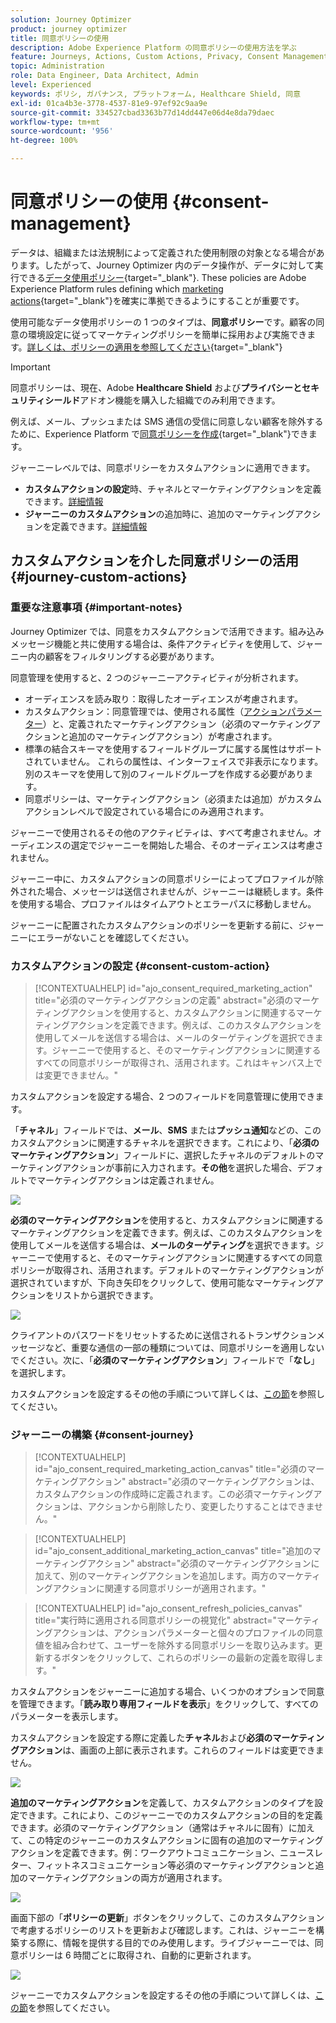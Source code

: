 ```yaml
---
solution: Journey Optimizer
product: journey optimizer
title: 同意ポリシーの使用
description: Adobe Experience Platform の同意ポリシーの使用方法を学ぶ
feature: Journeys, Actions, Custom Actions, Privacy, Consent Management
topic: Administration
role: Data Engineer, Data Architect, Admin
level: Experienced
keywords: ポリシ, ガバナンス, プラットフォーム, Healthcare Shield, 同意
exl-id: 01ca4b3e-3778-4537-81e9-97ef92c9aa9e
source-git-commit: 334527cbad3363b77d14dd447e06d4e8da79daec
workflow-type: tm+mt
source-wordcount: '956'
ht-degree: 100%

---
```


# 同意ポリシーの使用 {#consent-management}

データは、組織または法規制によって定義された使用制限の対象となる場合があります。したがって、Journey Optimizer 内のデータ操作が、データに対して実行できる[データ使用ポリシー](https://experienceleague.adobe.com/docs/experience-platform/data-governance/policies/overview.html?lang=ja){target="_blank"}. These policies are Adobe Experience Platform rules defining which [marketing actions](https://experienceleague.adobe.com/docs/experience-platform/data-governance/policies/overview.html?lang=ja#marketing-actions){target="_blank"}を確実に準拠できるようにすることが重要です。

使用可能なデータ使用ポリシーの 1 つのタイプは、**同意ポリシー**&#x200B;です。顧客の同意の環境設定に従ってマーケティングポリシーを簡単に採用および実施できます。[詳しくは、ポリシーの適用を参照してください](https://experienceleague.adobe.com/docs/experience-platform/data-governance/enforcement/auto-enforcement.html?lang=ja){target="_blank"}

>[!IMPORTANT]
>
>同意ポリシーは、現在、Adobe **Healthcare Shield** および&#x200B;**プライバシーとセキュリティシールド**&#x200B;アドオン機能を購入した組織でのみ利用できます。

例えば、メール、プッシュまたは SMS 通信の受信に同意しない顧客を除外するために、Experience Platform で[同意ポリシーを作成](https://experienceleague.adobe.com/docs/experience-platform/data-governance/policies/user-guide.html?lang=ja#consent-policy){target="_blank"}できます。

<!--* For the native outbound channels (Email, Push, SMS, Direct mail), the logic is as follows:

    * By default, if a profile has opted out from receiving communications from you, the corresponding profile is excluded from subsequent deliveries.

    * If you have the Adobe **Healthcare Shield** or **Privacy and Security Shield**, you can create a custom consent policy that overrides the default logic. For example, you can define a policy to only send email messages to all individuals who have opted in. In the absence of a custom policy, the default policy applies.
    
    To apply a custom policy, you need to define a marketing action in that policy and associate it to a channel surface. [Learn more](#marketing-actions)-->

ジャーニーレベルでは、同意ポリシーをカスタムアクションに適用できます。

* **カスタムアクションの設定**&#x200B;時、チャネルとマーケティングアクションを定義できます。[詳細情報](#consent-custom-action)
* **ジャーニーのカスタムアクション**&#x200B;の追加時に、追加のマーケティングアクションを定義できます。[詳細情報](#consent-journey)

<!--

## Leverage consent policies through channel surfaces {#marketing-actions}

In [!DNL Journey Optimizer], consent is handled by the Experience Platform [Consent schema](https://experienceleague.adobe.com/docs/experience-platform/xdm/field-groups/profile/consents.html){target="_blank"}. By default, the value for the consent field is empty and treated as consent to receive your communications. You can modify this default value while onboarding to one of the possible values listed [here](https://experienceleague.adobe.com/docs/experience-platform/xdm/data-types/consents.html#choice-values){target="_blank"}.

To modify the consent field value, you can create a custom consent policy in which you define a marketing action and the conditions under which that action is performed. [Learn more on marketing actions](https://experienceleague.adobe.com/docs/experience-platform/data-governance/policies/overview.html#marketing-actions){target="_blank"}

For example, if you want to create a consent policy to target only profiles who have consented to receive email communications, follow the steps below.

1. Make sure your organization has purchased the Adobe **Healthcare Shield** or **Privacy and Security Shield** add-on offerings. [Learn more](https://experienceleague.adobe.com/docs/events/customer-data-management-voices-recordings/governance/healthcare-shield.html){target="_blank"}

1. In Adobe Experience Platform, create a custom policy (from the **[!UICONTROL Privacy]** > **[!UICONTROL Policies]** menu). [Learn how](https://experienceleague.adobe.com/docs/experience-platform/data-governance/policies/user-guide.html#create-policy){target="_blank"}

    ![](assets/consent-policy-create.png)

1. Choose the **[!UICONTROL Consent policy]** type and configure a condition as follows. [Learn how to configure consent policies](https://experienceleague-review.corp.adobe.com/docs/experience-platform/data-governance/policies/user-guide.html#consent-policy){target="_blank"}

    1. Under the **[!UICONTROL If]** section, select the **[!UICONTROL Email Targeting]** default marketing action.

        ![](assets/consent-policy-marketing-action.png)

        >[!NOTE]
        >
        >The core marketing actions provided out-of-the-box by Adobe are listed in [this table](https://experienceleague.adobe.com/docs/experience-platform/data-governance/policies/overview.html?lang=en#core-actions){target="_blank"}. The steps to create a custom marketing action are listed in [this section](https://experienceleague.adobe.com/docs/experience-platform/data-governance/policies/user-guide.html#create-marketing-action){target="_blank"}.

    1. Select what happens when the marketing action applies. In this example, select **[!UICONTROL Email Marketing Consent]**.

    ![](assets/consent-policy-then.png)

1. Save and [enable](https://experienceleague.adobe.com/docs/experience-platform/data-governance/policies/user-guide.html#enable){target="_blank"} this policy.

1. In Journey Optimizer, create an email surface. [Learn how](../configuration/channel-surfaces.md#create-channel-surface)

1. In the email surface details, select the **[!UICONTROL Email Targeting]** marketing action.

    ![](assets/surface-marketing-action.png)

All consent policies associated with that marketing action are automatically leveraged in order to respect the preferences of your customers.

Therefore, in this example, any [email](../email/create-email.md) using that surface in a campaign or a journey is only sent to the profiles who have consented to receive emails from you. Profiles who have not consented to receive email communications are excluded.-->

## カスタムアクションを介した同意ポリシーの活用 {#journey-custom-actions}

### 重要な注意事項 {#important-notes}

Journey Optimizer では、同意<!--also -->をカスタムアクションで活用できます。組み込みメッセージ機能と共に使用する場合は、条件アクティビティを使用して、ジャーニー内の顧客をフィルタリングする必要があります。

同意管理を使用すると、2 つのジャーニーアクティビティが分析されます。

* オーディエンスを読み取り：取得したオーディエンスが考慮されます。
* カスタムアクション：同意管理では、使用される属性（[アクションパラメーター](../action/about-custom-action-configuration.md#define-the-message-parameters)）と、定義されたマーケティングアクション（必須のマーケティングアクションと追加のマーケティングアクション）が考慮されます。
* 標準の結合スキーマを使用するフィールドグループに属する属性はサポートされていません。 これらの属性は、インターフェイスで非表示になります。 別のスキーマを使用して別のフィールドグループを作成する必要があります。
* 同意ポリシーは、マーケティングアクション（必須または追加）がカスタムアクションレベルで設定されている場合にのみ適用されます。

ジャーニーで使用されるその他のアクティビティは、すべて考慮されません。オーディエンスの選定でジャーニーを開始した場合、そのオーディエンスは考慮されません。

ジャーニー中に、カスタムアクションの同意ポリシーによってプロファイルが除外された場合、メッセージは送信されませんが、ジャーニーは継続します。条件を使用する場合、プロファイルはタイムアウトとエラーパスに移動しません。

ジャーニーに配置されたカスタムアクションのポリシーを更新する前に、ジャーニーにエラーがないことを確認してください。

<!--
There are two types of latency regarding the use of consent policies:

* **User latency**: the delay from the time a profile changes a consent settings to the moment it is applied in Experience Platform. This can take up to 48h. 
* **Consent policy latency**: the delay from the time a consent policy is created or updated to the moment it is applied. This can take up to 6 hours
-->

### カスタムアクションの設定 {#consent-custom-action}

>[!CONTEXTUALHELP]
>id="ajo_consent_required_marketing_action"
>title="必須のマーケティングアクションの定義"
>abstract="必須のマーケティングアクションを使用すると、カスタムアクションに関連するマーケティングアクションを定義できます。例えば、このカスタムアクションを使用してメールを送信する場合は、メールのターゲティングを選択できます。ジャーニーで使用すると、そのマーケティングアクションに関連するすべての同意ポリシーが取得され、活用されます。これはキャンバス上では変更できません。"

カスタムアクションを設定する場合、2 つのフィールドを同意管理に使用できます。

「**チャネル**」フィールドでは、**メール**、**SMS** または&#x200B;**プッシュ通知**&#x200B;などの、このカスタムアクションに関連するチャネルを選択できます。これにより、「**必須のマーケティングアクション**」フィールドに、選択したチャネルのデフォルトのマーケティングアクションが事前に入力されます。**その他**&#x200B;を選択した場合、デフォルトでマーケティングアクションは定義されません。

![](assets/consent1.png)

**必須のマーケティングアクション**&#x200B;を使用すると、カスタムアクションに関連するマーケティングアクションを定義できます。例えば、このカスタムアクションを使用してメールを送信する場合は、**メールのターゲティング**&#x200B;を選択できます。ジャーニーで使用すると、そのマーケティングアクションに関連するすべての同意ポリシーが取得され、活用されます。デフォルトのマーケティングアクションが選択されていますが、下向き矢印をクリックして、使用可能なマーケティングアクションをリストから選択できます。

![](assets/consent2.png)

クライアントのパスワードをリセットするために送信されるトランザクションメッセージなど、重要な通信の一部の種類については、同意ポリシーを適用しないでください。次に、「**必須のマーケティングアクション**」フィールドで「**なし**」を選択します。

カスタムアクションを設定するその他の手順について詳しくは、[この節](../action/about-custom-action-configuration.md#consent-management)を参照してください。

### ジャーニーの構築 {#consent-journey}

>[!CONTEXTUALHELP]
>id="ajo_consent_required_marketing_action_canvas"
>title="必須のマーケティングアクション"
>abstract="必須のマーケティングアクションは、カスタムアクションの作成時に定義されます。この必須マーケティングアクションは、アクションから削除したり、変更したりすることはできません。"

>[!CONTEXTUALHELP]
>id="ajo_consent_additional_marketing_action_canvas"
>title="追加のマーケティングアクション"
>abstract="必須のマーケティングアクションに加えて、別のマーケティングアクションを追加します。両方のマーケティングアクションに関連する同意ポリシーが適用されます。"

>[!CONTEXTUALHELP]
>id="ajo_consent_refresh_policies_canvas"
>title="実行時に適用される同意ポリシーの視覚化"
>abstract="マーケティングアクションは、アクションパラメーターと個々のプロファイルの同意値を組み合わせて、ユーザーを除外する同意ポリシーを取り込みます。更新するボタンをクリックして、これらのポリシーの最新の定義を取得します。"

カスタムアクションをジャーニーに追加する場合、いくつかのオプションで同意を管理できます。「**読み取り専用フィールドを表示**」をクリックして、すべてのパラメーターを表示します。

カスタムアクションを設定する際に定義した&#x200B;**チャネル**&#x200B;および&#x200B;**必須のマーケティングアクション**&#x200B;は、画面の上部に表示されます。これらのフィールドは変更できません。

![](assets/consent4.png)

**追加のマーケティングアクション**&#x200B;を定義して、カスタムアクションのタイプを設定できます。これにより、このジャーニーでのカスタムアクションの目的を定義できます。必須のマーケティングアクション（通常はチャネルに固有）に加えて、この特定のジャーニーのカスタムアクションに固有の追加のマーケティングアクションを定義できます。例：ワークアウトコミュニケーション、ニュースレター、フィットネスコミュニケーション等必須のマーケティングアクションと追加のマーケティングアクションの両方が適用されます。

![](assets/consent3.png)

画面下部の「**ポリシーの更新**」ボタンをクリックして、このカスタムアクションで考慮するポリシーのリストを更新および確認します。これは、ジャーニーを構築する際に、情報を提供する目的でのみ使用します。ライブジャーニーでは、同意ポリシーは 6 時間ごとに取得され、自動的に更新されます。

![](assets/consent5.png)

<!--
The following data is taken into account for consent:

* marketing actions and additional marketing actions defined in the custom action
* action parameters defined in the custom action, see this [section](../action/about-custom-action-configuration.md#define-the-message-parameters) 
* attributes used as criteria in a segment when the journey starts with a Read segment, see this [section](../building-journeys/read-audience.md) 

>[!NOTE]
>
>Please note that there can be a latency when updating the list of policies applied, refer to this [this section](../action/consent.md#important-notes).
-->

ジャーニーでカスタムアクションを設定するその他の手順について詳しくは、[この節](../building-journeys/using-custom-actions.md)を参照してください。
